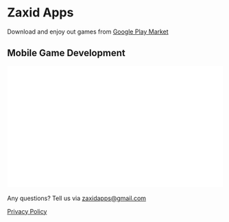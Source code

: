 # Zaxid Apps
Download and enjoy out games from [Google Play Market](https://play.google.com/store/apps/dev?id=6916256973280609239&pcampaignid=pcampaignidMKT-Other-global-all-co-prtnr-py-PartBadge-Mar2515-1)

## Mobile Game Development

![Zaxid Apps Logo](logosvg.svg)

Any questions? Tell us via zaxidapps@gmail.com

[Privacy Policy](https://github.com/zaxidapps/zaxidapps/blob/main/privacy%20policy)
